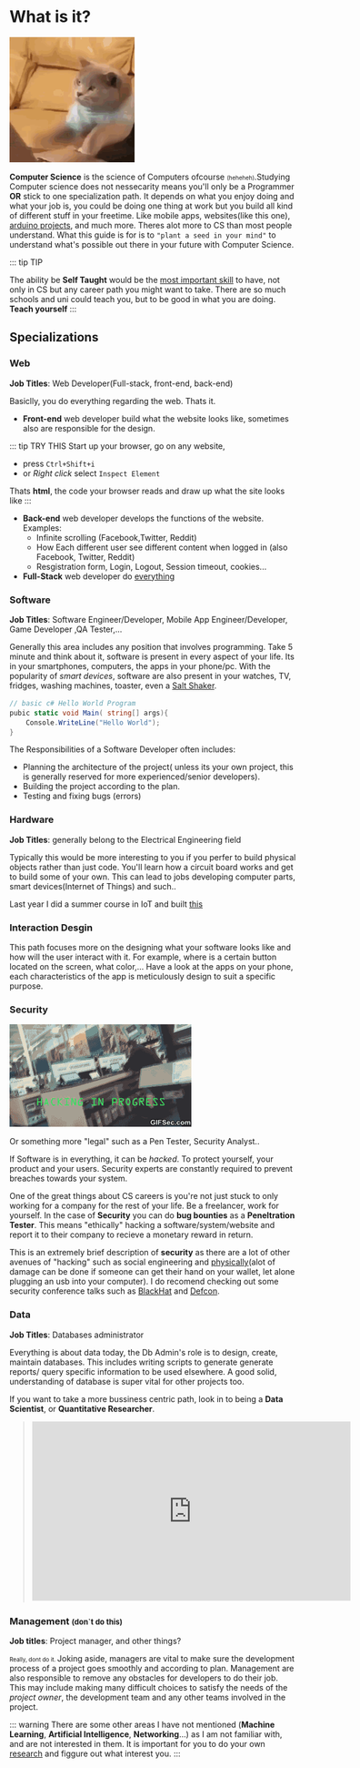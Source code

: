 # What is it?

![img](../../img/hacking_cat.gif)

**Computer Science** is the science of Computers ofcourse <span class="smallertx">(heheheh)</span>.Studying Computer science does not nessecarity means you'll only be a Programmer **OR** stick to one specialization path.
It depends on what you enjoy doing and what your job is, you could be doing one thing at work but you build all kind of different stuff in your freetime. Like mobile apps, websites(like this one), [arduino projects](https://create.arduino.cc/projecthub), and much more.
Theres alot more to CS than most people understand. What this guide is for is to `"plant a seed in your mind"` to understand what's possible out there in your future with Computer Science.

::: tip TIP

The ability  be **Self Taught** would be the [most important skill](https://insights.stackoverflow.com/survey/2018/#developer-profile-_-other-types-of-education) to have, not only in CS but any career path you might want to take. There are so much schools and uni could teach you, but to be good in what you are doing. **Teach yourself**
:::

## Specializations

### Web

**Job Titles**: Web Developer(Full-stack, front-end, back-end)

Basiclly, you do everything regarding the web. Thats it.

- **Front-end** web developer build what the website looks like, sometimes also are responsible for the design.

::: tip TRY THIS
Start up your browser, go on any website,

- press `Ctrl+Shift+i`
- or *Right click* select `Inspect Element`

Thats **html**, the code your browser reads and draw up what the site looks like
:::

- **Back-end** web developer develops the functions of the website. Examples:
  - Infinite scrolling (Facebook,Twitter, Reddit)
  - How Each different user see different content when logged in (also Facebook, Twitter, Reddit)
  - Resgistration form, Login, Logout, Session timeout, cookies...
- **Full-Stack** web developer do <u>everything</u>

### Software

**Job Titles**: Software Engineer/Developer, Mobile App Engineer/Developer, Game Developer ,QA Tester,...

Generally this area includes any position that involves programming.
Take 5 minute and think about it, software is present in every aspect of your life.
Its in your smartphones, computers, the apps in your phone/pc.
With the popularity of *smart devices*, software are also present in your watches, TV, fridges, washing machines, toaster, even a [Salt Shaker](https://www.indiegogo.com/projects/smalt-the-world-s-first-interactive-centerpiece#/).

```csharp
// basic c# Hello World Program
pubic static void Main( string[] args){
    Console.WriteLine("Hello World");
}
```

The Responsibilities of a Software Developer often includes:

- Planning the architecture of the project( unless its your own project, this is generally reserved for more experienced/senior developers).
- Building the project according to the plan.
- Testing and fixing bugs (errors)

### Hardware

**Job Titles**: generally belong to the Electrical Engineering field

Typically this would be more interesting to you if you perfer to build physical objects rather than just code.
You'll learn how a circuit board works and get to build some of your own. This can lead to jobs developing computer parts, smart devices(Internet of Things) and such..

Last year I did a summer course in IoT and built [this](https://debubz.github.io/summer/sprint4.html#battery)

### Interaction Desgin

This path focuses more on the designing what your software looks like and how will the user interact with it. For example, where is a certain button located on the screen, what color,... Have a look at the apps on your phone, each characteristics of the app is meticulously design to suit a specific purpose.

### Security

![hacking](../../img/hacking.gif)

Or something more "legal" such as a Pen Tester, Security Analyst..

If Software is in everything, it can be *hacked*. To protect yourself, your product and your users. Security experts are constantly required to prevent breaches towards your system.

One of the great things about CS careers is you're not just stuck to only working for a company for the rest of your life. Be a freelancer, work for yourself. In the case of **Security** you can do **bug bounties** as a **Peneltration Tester**. This means "ethically" hacking a software/system/website and report it to their company to recieve a monetary reward in return.

This is an extremely brief description of **security** as there are a lot of other avenues of "hacking" such as social engineering and [physically](https://www.youtube.com/watch?v=rnmcRTnTNC8)(alot of damage can be done if someone can get their hand on your wallet, let alone plugging an usb into your computer). I do recomend checking out some security conference talks such as [BlackHat](https://www.youtube.com/user/BlackHatOfficialYT/videos?view=0&sort=p&flow=grid) and [Defcon](https://www.youtube.com/user/DEFCONConference/videos?view=0&sort=p&flow=grid).

### Data

**Job Titles**: Databases administrator

Everything is about data today, the Db Admin's role is to design, create, maintain databases. This includes writing scripts to generate generate reports/ query specific information to be used elsewhere. A good solid, understanding of database is super vital for other projects too.

If you want to take a more bussiness centric path, look in to being a **Data Scientist**, or **Quantitative Researcher**.

> <iframe width="560" height="315" src="https://www.youtube.com/embed/Qd2Kh80ZK6k" frameborder="0" allow="encrypted-media;r gyroscope; picture-in-picture" allowfullscreen></iframe>

### Management <span class="smalltx"> (don`t do this) </span>

**Job titles**: Project manager, and other things?

<span class="smallertx"> Really, dont do it. </span>
Joking aside, managers are vital to make sure the development process of a project goes smoothly and according to plan.
Management are also responsible to remove any obstacles for developers to do their job.
This may include making many difficult choices to satisfy the needs of the *project owner*, the development team and any other teams involved in the project.

::: warning
There are some other areas I have not mentioned (**Machine Learning**, **Artificial Intelligence**, **Networking**...) as I am not familiar with, and are not interested in them. It is important for you to do your own [research](https://www.google.com.au/) and figgure out what interest you.
:::

<style>

.smalltx { font-size:small; }
.smallertx { font-size:x-small; }

</style>
